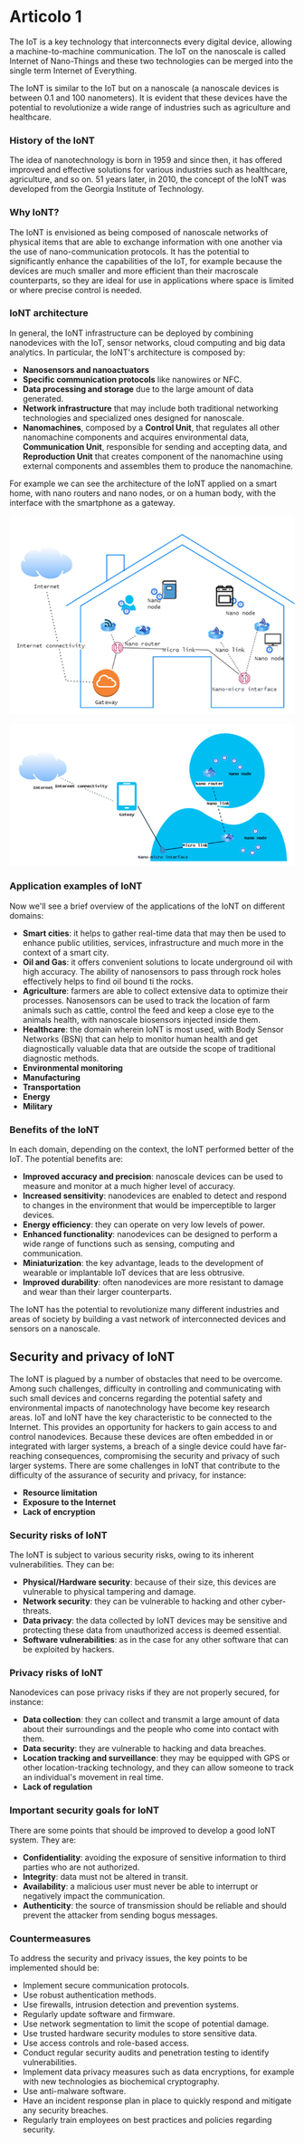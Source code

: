 # Articolo 1

The IoT is a key technology that interconnects every digital device, allowing a machine-to-machine communication. The IoT on the nanoscale is called Internet of Nano-Things and these two technologies can be merged into the single term Internet of Everything. 


The IoNT is similar to the IoT but on a nanoscale (a nanoscale devices is between 0.1 and 100 nanometers). It is evident that these devices have the potential to revolutionize a wide range of industries such as agriculture and healthcare.

### History of the IoNT
The idea of nanotechnology is born in 1959 and since then, it has offered improved and effective solutions for various industries such as healthcare, agriculture, and so on. 51 years later, in 2010, the concept of the IoNT was developed from the Georgia Institute of Technology.  

### Why IoNT?

The IoNT is envisioned as being composed of nanoscale networks of physical items that are able to exchange information with one another via the use of nano-communication protocols. It has the potential to significantly enhance the capabilities of the IoT, for example because the devices are much smaller and more efficient than their macroscale counterparts, so they are ideal for use in applications where space is limited or where precise control is needed. 


### IoNT architecture

In general, the IoNT infrastructure can be deployed by combining nanodevices with the IoT, sensor networks, cloud computing and big data analytics. In particular, the IoNT's architecture is composed by:
* **Nanosensors and nanoactuators**
* **Specific communication protocols** like nanowires or NFC.
* **Data processing and storage** due to the large amount of data generated.
* **Network infrastructure** that may include both traditional networking technologies and specialized ones designed for nanoscale.
* **Nanomachines**, composed by a **Control Unit**, that regulates all other nanomachine components and acquires environmental data, **Communication Unit**, responsible for sending and accepting data, and **Reproduction Unit** that creates component of the nanomachine using external components and assembles them to produce the nanomachine.

For example we can see the architecture of the IoNT applied on a smart home, with nano routers and nano nodes, or on a human body, with the interface with the smartphone as a gateway.

![nano-architecture-smart-home](nano-architecture-smart-home.png)

![nano-architecture-human-body](nano-architecture-human-body.png)

### Application examples of IoNT
Now we'll see a brief overview of the applications of the IoNT on different domains:
* **Smart cities**: it helps to gather real-time data that may then be used to enhance public utilities, services, infrastructure and much more in the context of a smart city. 
* **Oil and Gas**: it offers convenient solutions to locate underground oil with high accuracy. The ability of nanosensors to pass through rock holes effectively helps to find oil bound ti the rocks.
* **Agriculture**: farmers are able to collect extensive data to optimize their processes. Nanosensors can be used to track the location of farm animals such as cattle, control the feed and keep a close eye to the animals health, with nanoscale biosensors injected inside them.
* **Healthcare**: the domain wherein IoNT is most used, with Body Sensor Networks (BSN) that can help to monitor human health and get diagnostically valuable data that are outside the scope of traditional diagnostic methods.
* **Environmental monitoring**
* **Manufacturing**
* **Transportation**
* **Energy**
* **Military**

### Benefits of the IoNT
In each domain, depending on the context, the IoNT performed better of the IoT. The potential benefits are:
* **Improved accuracy and precision**: nanoscale devices can be used to measure and monitor at a much higher level of accuracy.
* **Increased sensitivity**: nanodevices are enabled to detect and respond to changes in the environment that would be imperceptible to larger devices.
* **Energy efficiency**: they can operate on very low levels of power.
* **Enhanced functionality**: nanodevices can be designed to perform a wide range of functions such as sensing, computing and communication.
* **Miniaturization**: the key advantage, leads to the development of wearable or implantable IoT devices that are less obtrusive.
* **Improved durability**: often nanodevices are more resistant to damage and wear than their larger counterparts.

The IoNT has the potential to revolutionize many different industries and areas of society by building a vast network of interconnected devices and sensors on a nanoscale.

## Security and privacy of IoNT

The IoNT is plagued by a number of obstacles that need to be overcome. Among such challenges, difficulty in controlling and communicating with such small devices and concerns regarding the potential safety and environmental impacts of nanotechnology have become key research areas. IoT and IoNT have the key characteristic to be connected to the Internet. This provides an opportunity for hackers to gain access to and control nanodevices. Because these devices are often embedded in or integrated with larger systems, a breach of a single device could have far-reaching consequences, compromising the security and privacy of such larger systems. There are some challenges in IoNT that contribute to the difficulty of the assurance of security and privacy, for instance:
* **Resource limitation**
* **Exposure to the Internet**
* **Lack of encryption**

### Security risks of IoNT
The IoNT is subject to various security risks, owing to its inherent vulnerabilities. They can be:
* **Physical/Hardware security**: because of their size, this devices are vulnerable to physical tampering and damage.
* **Network security**: they can be vulnerable to hacking and other cyber-threats.
* **Data privacy**: the data collected by IoNT devices may be sensitive and protecting these data from unauthorized access is deemed essential.
* **Software vulnerabilities**: as in the case for any other software that can be exploited by hackers.

### Privacy risks of IoNT
Nanodevices can pose privacy risks if they are not properly secured, for instance:
* **Data collection**: they can collect and transmit a large amount of data about their surroundings and the people who come into contact with them.
* **Data security**: they are vulnerable to hacking and data breaches.
* **Location tracking and surveillance**: they may be equipped with GPS or other location-tracking technology, and they can allow someone to track an individual's movement in real time.
* **Lack of regulation**

### Important security goals for IoNT
There are some points that should be improved to develop a good IoNT system. They are:
* **Confidentiality**: avoiding the exposure of sensitive information to third parties who are not authorized.
* **Integrity**: data must not be altered in transit.
* **Availability**: a malicious user must never be able to interrupt or negatively impact the communication.
* **Authenticity**: the source of transmission should be reliable and should prevent the attacker from sending bogus messages. 

### Countermeasures
To address the security and privacy issues, the key points to be implemented should be:
* Implement secure communication protocols.
* Use robust authentication methods.
* Use firewalls, intrusion detection and prevention systems.
* Regularly update software and firmware.
* Use network segmentation to limit the scope of potential damage.
* Use trusted hardware security modules to store sensitive data.
* Use access controls and role-based access.
* Conduct regular security audits and penetration testing to identify vulnerabilities.
* Implement data privacy measures such as data encryptions, for example with new technologies as biochemical cryptography.
* Use anti-malware software.
* Have an incident response plan in place to quickly respond and mitigate any security breaches.
* Regularly train employees on best practices and policies regarding security. 